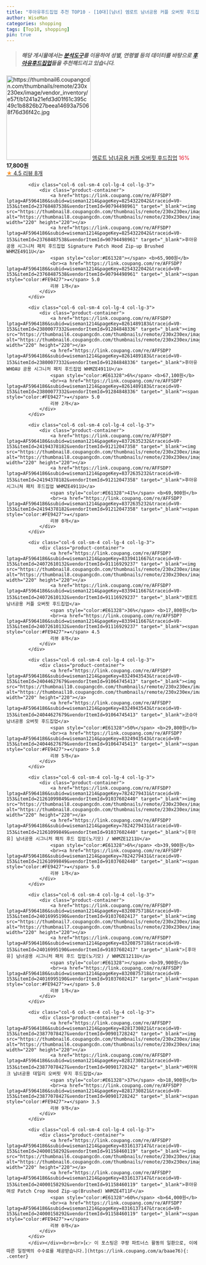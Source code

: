 ```yaml
---
title: "후아유후드집업 추천 TOP10 - [10대][남녀] 엠로트 남녀공용 커플 오버핏 후드집업"
author: WiseMan
categories: shopping
tags: [Top10, shopping]
pin: true
---
```


> ##### 해당 게시물에서는 [**분석도구**](https://itemscout.io/)를 이용하여 **성별**, **연령별** 등의 데이터를 바탕으로 [**후아유후드집업**](https://link.coupang.com/a/baae76)들을 추천해드리고 있습니다.
<div class="container"><div class="row">
            <div class="col-6 col-sm-4 col-lg-4 col-lg-3">
                <div class="product-container">
                    <a href="https://link.coupang.com/re/AFFSDP?lptag=AF5964186&subid=wiseman1214&pageKey=8339411667&traceid=V0-153&itemId=24076491041&vendorItemId=91116929234" target="_blank"><img src="https://thumbnail6.coupangcdn.com/thumbnails/remote/230x230ex/image/vendor_inventory/e57f/b1241a21efd3d01f61c395c49c1b8826b27beea14693a75068f76d36f42c.jpg" alt="https://thumbnail6.coupangcdn.com/thumbnails/remote/230x230ex/image/vendor_inventory/e57f/b1241a21efd3d01f61c395c49c1b8826b27beea14693a75068f76d36f42c.jpg" width="220" height="220"></a>
                    <a href="https://link.coupang.com/re/AFFSDP?lptag=AF5964186&subid=wiseman1214&pageKey=8339411667&traceid=V0-153&itemId=24076491041&vendorItemId=91116929234" target="_blank">엠로트 남녀공용 커플 오버핏 후드집업</a>
                    <span style="color:#E61328">16%</span> <b>17,800원</b>
                    <br><a href="https://link.coupang.com/re/AFFSDP?lptag=AF5964186&subid=wiseman1214&pageKey=8339411667&traceid=V0-153&itemId=24076491041&vendorItemId=91116929234" target="_blank"><span style="color:#FE9427">★</span> 4.5
                    리뷰 8개</a>
                </div>
            </div>
            
            <div class="col-6 col-sm-4 col-lg-4 col-lg-3">
                <div class="product-container">
                    <a href="https://link.coupang.com/re/AFFSDP?lptag=AF5964186&subid=wiseman1214&pageKey=8254322042&traceid=V0-153&itemId=23768487538&vendorItemId=90794498961" target="_blank"><img src="https://thumbnail8.coupangcdn.com/thumbnails/remote/230x230ex/image/vendor_inventory/d800/d0dc4a3c35026f6d6ca1bfc6f97eee8ec7ed4853fd767560041c737d4dc8.jpg" alt="https://thumbnail8.coupangcdn.com/thumbnails/remote/230x230ex/image/vendor_inventory/d800/d0dc4a3c35026f6d6ca1bfc6f97eee8ec7ed4853fd767560041c737d4dc8.jpg" width="220" height="220"></a>
                    <a href="https://link.coupang.com/re/AFFSDP?lptag=AF5964186&subid=wiseman1214&pageKey=8254322042&traceid=V0-153&itemId=23768487538&vendorItemId=90794498961" target="_blank">후아유 공용 시그니처 패치 후드집업 Signature Patch Hood Zip-up Brushed WHMZE4911U</a>
                    <span style="color:#E61328"></span> <b>65,900원</b>
                    <br><a href="https://link.coupang.com/re/AFFSDP?lptag=AF5964186&subid=wiseman1214&pageKey=8254322042&traceid=V0-153&itemId=23768487538&vendorItemId=90794498961" target="_blank"><span style="color:#FE9427">★</span> 5.0
                    리뷰 1개</a>
                </div>
            </div>
            
            <div class="col-6 col-sm-4 col-lg-4 col-lg-3">
                <div class="product-container">
                    <a href="https://link.coupang.com/re/AFFSDP?lptag=AF5964186&subid=wiseman1214&pageKey=8261489183&traceid=V0-153&itemId=23800077332&vendorItemId=91284848336" target="_blank"><img src="https://thumbnail6.coupangcdn.com/thumbnails/remote/230x230ex/image/vendor_inventory/5511/639992fce3d8a5335b7bfff0fb8cdc6620451d0b00df8198bd6c9a920288.png" alt="https://thumbnail6.coupangcdn.com/thumbnails/remote/230x230ex/image/vendor_inventory/5511/639992fce3d8a5335b7bfff0fb8cdc6620451d0b00df8198bd6c9a920288.png" width="220" height="220"></a>
                    <a href="https://link.coupang.com/re/AFFSDP?lptag=AF5964186&subid=wiseman1214&pageKey=8261489183&traceid=V0-153&itemId=23800077332&vendorItemId=91284848336" target="_blank">후아유 WHOAU 공용 시그니처 패치 후드집업 WHMZE4911U</a>
                    <span style="color:#E61328">6%</span> <b>67,100원</b>
                    <br><a href="https://link.coupang.com/re/AFFSDP?lptag=AF5964186&subid=wiseman1214&pageKey=8261489183&traceid=V0-153&itemId=23800077332&vendorItemId=91284848336" target="_blank"><span style="color:#FE9427">★</span> 5.0
                    리뷰 2개</a>
                </div>
            </div>
            
            <div class="col-6 col-sm-4 col-lg-4 col-lg-3">
                <div class="product-container">
                    <a href="https://link.coupang.com/re/AFFSDP?lptag=AF5964186&subid=wiseman1214&pageKey=8372635232&traceid=V0-153&itemId=24194378182&vendorItemId=91212047358" target="_blank"><img src="https://thumbnail8.coupangcdn.com/thumbnails/remote/230x230ex/image/vendor_inventory/ac50/b2edcc9fc20a7691ffa12d0c1c13179dffe8cd3b197c0e4ab63d0641bfdb.jpg" alt="https://thumbnail8.coupangcdn.com/thumbnails/remote/230x230ex/image/vendor_inventory/ac50/b2edcc9fc20a7691ffa12d0c1c13179dffe8cd3b197c0e4ab63d0641bfdb.jpg" width="220" height="220"></a>
                    <a href="https://link.coupang.com/re/AFFSDP?lptag=AF5964186&subid=wiseman1214&pageKey=8372635232&traceid=V0-153&itemId=24194378182&vendorItemId=91212047358" target="_blank">후아유 시그니쳐 패치 후드집업 WHMZE4911U</a>
                    <span style="color:#E61328">41%</span> <b>69,900원</b>
                    <br><a href="https://link.coupang.com/re/AFFSDP?lptag=AF5964186&subid=wiseman1214&pageKey=8372635232&traceid=V0-153&itemId=24194378182&vendorItemId=91212047358" target="_blank"><span style="color:#FE9427">★</span> 
                    리뷰 0개</a>
                </div>
            </div>
            
            <div class="col-6 col-sm-4 col-lg-4 col-lg-3">
                <div class="product-container">
                    <a href="https://link.coupang.com/re/AFFSDP?lptag=AF5964186&subid=wiseman1214&pageKey=8339411667&traceid=V0-153&itemId=24072610132&vendorItemId=91116929237" target="_blank"><img src="https://thumbnail8.coupangcdn.com/thumbnails/remote/230x230ex/image/vendor_inventory/5ba7/966160b20720b2b888bd5d81f3df1ee1aa320ee80821c7da4899b6957fb2.jpg" alt="https://thumbnail8.coupangcdn.com/thumbnails/remote/230x230ex/image/vendor_inventory/5ba7/966160b20720b2b888bd5d81f3df1ee1aa320ee80821c7da4899b6957fb2.jpg" width="220" height="220"></a>
                    <a href="https://link.coupang.com/re/AFFSDP?lptag=AF5964186&subid=wiseman1214&pageKey=8339411667&traceid=V0-153&itemId=24072610132&vendorItemId=91116929237" target="_blank">엠로트 남녀공용 커플 오버핏 후드집업</a>
                    <span style="color:#E61328">36%</span> <b>17,800원</b>
                    <br><a href="https://link.coupang.com/re/AFFSDP?lptag=AF5964186&subid=wiseman1214&pageKey=8339411667&traceid=V0-153&itemId=24072610132&vendorItemId=91116929237" target="_blank"><span style="color:#FE9427">★</span> 4.5
                    리뷰 8개</a>
                </div>
            </div>
            
            <div class="col-6 col-sm-4 col-lg-4 col-lg-3">
                <div class="product-container">
                    <a href="https://link.coupang.com/re/AFFSDP?lptag=AF5964186&subid=wiseman1214&pageKey=8324943543&traceid=V0-153&itemId=24044627679&vendorItemId=91064745413" target="_blank"><img src="https://thumbnail10.coupangcdn.com/thumbnails/remote/230x230ex/image/vendor_inventory/556a/fec9f519467e524a1a58efb56c0aaea642554894a36b0706cceae6faf9e6.png" alt="https://thumbnail10.coupangcdn.com/thumbnails/remote/230x230ex/image/vendor_inventory/556a/fec9f519467e524a1a58efb56c0aaea642554894a36b0706cceae6faf9e6.png" width="220" height="220"></a>
                    <a href="https://link.coupang.com/re/AFFSDP?lptag=AF5964186&subid=wiseman1214&pageKey=8324943543&traceid=V0-153&itemId=24044627679&vendorItemId=91064745413" target="_blank">코슈아 남녀공용 오버핏 후드집업</a>
                    <span style="color:#E61328">50%</span> <b>29,800원</b>
                    <br><a href="https://link.coupang.com/re/AFFSDP?lptag=AF5964186&subid=wiseman1214&pageKey=8324943543&traceid=V0-153&itemId=24044627679&vendorItemId=91064745413" target="_blank"><span style="color:#FE9427">★</span> 5.0
                    리뷰 5개</a>
                </div>
            </div>
            
            <div class="col-6 col-sm-4 col-lg-4 col-lg-3">
                <div class="product-container">
                    <a href="https://link.coupang.com/re/AFFSDP?lptag=AF5964186&subid=wiseman1214&pageKey=7824279431&traceid=V0-153&itemId=21261099849&vendorItemId=91037602440" target="_blank"><img src="https://thumbnail8.coupangcdn.com/thumbnails/remote/230x230ex/image/vendor_inventory/4bb3/6cabdb72d80a57b8eea3667ff0a32cce34fe07757665ad8ad0497f918405.jpg" alt="https://thumbnail8.coupangcdn.com/thumbnails/remote/230x230ex/image/vendor_inventory/4bb3/6cabdb72d80a57b8eea3667ff0a32cce34fe07757665ad8ad0497f918405.jpg" width="220" height="220"></a>
                    <a href="https://link.coupang.com/re/AFFSDP?lptag=AF5964186&subid=wiseman1214&pageKey=7824279431&traceid=V0-153&itemId=21261099849&vendorItemId=91037602440" target="_blank">[후아유] 남녀공용 시그니처 패치 후드 집업(노기모) / WHMZE1211U</a>
                    <span style="color:#E61328">6%</span> <b>39,900원</b>
                    <br><a href="https://link.coupang.com/re/AFFSDP?lptag=AF5964186&subid=wiseman1214&pageKey=7824279431&traceid=V0-153&itemId=21261099849&vendorItemId=91037602440" target="_blank"><span style="color:#FE9427">★</span> 5.0
                    리뷰 1개</a>
                </div>
            </div>
            
            <div class="col-6 col-sm-4 col-lg-4 col-lg-3">
                <div class="product-container">
                    <a href="https://link.coupang.com/re/AFFSDP?lptag=AF5964186&subid=wiseman1214&pageKey=8320875718&traceid=V0-153&itemId=24016995190&vendorItemId=91037602417" target="_blank"><img src="https://thumbnail7.coupangcdn.com/thumbnails/remote/230x230ex/image/vendor_inventory/43a9/c22fbf746bb316530feed1d2b69ca9e36e37f2a80ea01ad6b4ce4e2bd1be.jpg" alt="https://thumbnail7.coupangcdn.com/thumbnails/remote/230x230ex/image/vendor_inventory/43a9/c22fbf746bb316530feed1d2b69ca9e36e37f2a80ea01ad6b4ce4e2bd1be.jpg" width="220" height="220"></a>
                    <a href="https://link.coupang.com/re/AFFSDP?lptag=AF5964186&subid=wiseman1214&pageKey=8320875718&traceid=V0-153&itemId=24016995190&vendorItemId=91037602417" target="_blank">[후아유] 남녀공용 시그니처 패치 후드 집업(노기모) / WHMZE1211U</a>
                    <span style="color:#E61328"></span> <b>39,900원</b>
                    <br><a href="https://link.coupang.com/re/AFFSDP?lptag=AF5964186&subid=wiseman1214&pageKey=8320875718&traceid=V0-153&itemId=24016995190&vendorItemId=91037602417" target="_blank"><span style="color:#FE9427">★</span> 5.0
                    리뷰 1개</a>
                </div>
            </div>
            
            <div class="col-6 col-sm-4 col-lg-4 col-lg-3">
                <div class="product-container">
                    <a href="https://link.coupang.com/re/AFFSDP?lptag=AF5964186&subid=wiseman1214&pageKey=8281730821&traceid=V0-153&itemId=23877078427&vendorItemId=90901728242" target="_blank"><img src="https://thumbnail6.coupangcdn.com/thumbnails/remote/230x230ex/image/vendor_inventory/8f33/e01f54c3090e881b5cbbd5ab523a6cb3176b56b50bb2669ea9880b41256a.jpg" alt="https://thumbnail6.coupangcdn.com/thumbnails/remote/230x230ex/image/vendor_inventory/8f33/e01f54c3090e881b5cbbd5ab523a6cb3176b56b50bb2669ea9880b41256a.jpg" width="220" height="220"></a>
                    <a href="https://link.coupang.com/re/AFFSDP?lptag=AF5964186&subid=wiseman1214&pageKey=8281730821&traceid=V0-153&itemId=23877078427&vendorItemId=90901728242" target="_blank">베어워크 남녀공용 데일리 오버핏 무지 후드집업</a>
                    <span style="color:#E61328">37%</span> <b>18,900원</b>
                    <br><a href="https://link.coupang.com/re/AFFSDP?lptag=AF5964186&subid=wiseman1214&pageKey=8281730821&traceid=V0-153&itemId=23877078427&vendorItemId=90901728242" target="_blank"><span style="color:#FE9427">★</span> 3.5
                    리뷰 9개</a>
                </div>
            </div>
            
            <div class="col-6 col-sm-4 col-lg-4 col-lg-3">
                <div class="product-container">
                    <a href="https://link.coupang.com/re/AFFSDP?lptag=AF5964186&subid=wiseman1214&pageKey=8316137147&traceid=V0-153&itemId=24000158292&vendorItemId=91158460119" target="_blank"><img src="https://thumbnail6.coupangcdn.com/thumbnails/remote/230x230ex/image/vendor_inventory/c37b/5d674770dc6b442802ea0e5f9a21bc22c546e6e50aa70f3851b72181b060.png" alt="https://thumbnail6.coupangcdn.com/thumbnails/remote/230x230ex/image/vendor_inventory/c37b/5d674770dc6b442802ea0e5f9a21bc22c546e6e50aa70f3851b72181b060.png" width="220" height="220"></a>
                    <a href="https://link.coupang.com/re/AFFSDP?lptag=AF5964186&subid=wiseman1214&pageKey=8316137147&traceid=V0-153&itemId=24000158292&vendorItemId=91158460119" target="_blank">후아유 여성 Patch Crop Hood Zip-up(Brushed) WHMZE4T11F</a>
                    <span style="color:#E61328">60%</span> <b>64,000원</b>
                    <br><a href="https://link.coupang.com/re/AFFSDP?lptag=AF5964186&subid=wiseman1214&pageKey=8316137147&traceid=V0-153&itemId=24000158292&vendorItemId=91158460119" target="_blank"><span style="color:#FE9427">★</span> 
                    리뷰 0개</a>
                </div>
            </div>
            </div></div><br><br>[👉 이 포스팅은 쿠팡 파트너스 활동의 일환으로, 이에 따른 일정액의 수수료를 제공받습니다.](https://link.coupang.com/a/baae76){: .center}